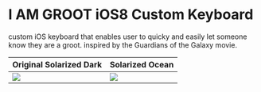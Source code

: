 I AM GROOT iOS8 Custom Keyboard
=============================

custom iOS keyboard that enables user to quicky and easily let someone know they are a groot. inspired by the Guardians of the Galaxy movie.

Original Solarized Dark    | Solarized Ocean            
-----------------------    | ---------------            
![](http://bit.ly/XGnDkl)  | ![](http://bit.ly/1ofxV64) 
